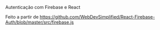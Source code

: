 Autenticação com Firebase e React

Feito a partir de https://github.com/WebDevSimplified/React-Firebase-Auth/blob/master/src/firebase.js
